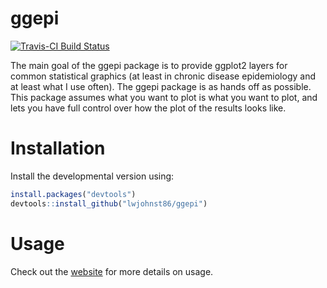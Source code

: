
<!-- README.md is generated from README.Rmd. Please edit that file -->

# ggepi

[![Travis-CI Build
Status](https://travis-ci.org/lwjohnst86/ggepi.svg?branch=master)](https://travis-ci.org/lwjohnst86/ggepi)

The main goal of the ggepi package is to provide ggplot2 layers for
common statistical graphics (at least in chronic disease epidemiology
and at least what I use often). The ggepi package is as hands off as
possible. This package assumes what you want to plot is what you want to
plot, and lets you have full control over how the plot of the results
looks like.

# Installation

Install the developmental version using:

``` r
install.packages("devtools")
devtools::install_github("lwjohnst86/ggepi")
```

# Usage

Check out the [website](http://ggepi.lukewjohnston.com) for more details
on usage.
